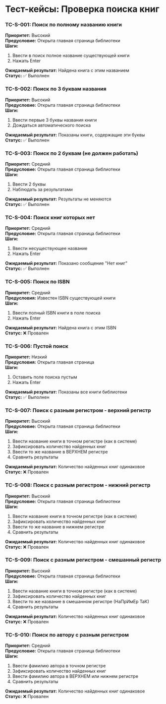 # Тест-кейсы: Проверка поиска книг

### TC-S-001: Поиск по полному названию книги
**Приоритет:** Высокий  
**Предусловие:** Открыта главная страница библиотеки  
**Шаги:**
1. Ввести в поиск полное название существующей книги
2. Нажать Enter

**Ожидаемый результат:** Найдена книга с этим названием  
**Статус:** ✅ Выполнен

### TC-S-002: Поиск по 3 буквам названия
**Приоритет:** Высокий  
**Предусловие:** Открыта главная страница библиотеки  
**Шаги:**
1. Ввести первые 3 буквы названия книги
2. Дождаться автоматического поиска

**Ожидаемый результат:** Показаны книги, содержащие эти буквы  
**Статус:** ✅ Выполнен

### TC-S-003: Поиск по 2 буквам (не должен работать)
**Приоритет:** Средний  
**Предусловие:** Открыта главная страница библиотеки  
**Шаги:**
1. Ввести 2 буквы
2. Наблюдать за результатами

**Ожидаемый результат:** Результаты не меняются  
**Статус:** ✅ Выполнен

### TC-S-004: Поиск книг которых нет
**Приоритет:** Средний  
**Предусловие:** Открыта главная страница библиотеки  
**Шаги:**
1. Ввести несуществующее название
2. Нажать Enter

**Ожидаемый результат:** Показано сообщение "Нет книг"  
**Статус:** ✅ Выполнен

### TC-S-005: Поиск по ISBN
**Приоритет:** Средний  
**Предусловия:** Известен ISBN существующей книги  
**Шаги:**
1. Ввести полный ISBN книги в поле поиска
2. Нажать Enter

**Ожидаемый результат:** Найдена книга с этим ISBN  
**Статус:** ❌ Провален

### TC-S-006: Пустой поиск
**Приоритет:** Низкий  
**Предусловия:** Открыта главная страница  
**Шаги:**
1. Оставить поле поиска пустым
2. Нажать Enter

**Ожидаемый результат:** Показаны все книги библиотеки  
**Статус:** ✅ Выполнен

### TC-S-007: Поиск с разным регистром - верхний регистр
**Приоритет:** Высокий  
**Предусловие:** Открыта главная страница библиотеки  
**Шаги:**
1. Ввести название книги в точном регистре (как в системе)
2. Зафиксировать количество найденных книг
3. Ввести то же название в ВЕРХНЕМ регистре
4. Сравнить результаты

**Ожидаемый результат:** Количество найденных книг одинаковое  
**Статус:** ❌ Провален


### TC-S-008: Поиск с разным регистром - нижний регистр
**Приоритет:** Высокий  
**Предусловие:** Открыта главная страница библиотеки  
**Шаги:**
1. Ввести название книги в точном регистре (как в системе)
2. Зафиксировать количество найденных книг
3. Ввести то же название в нижнем регистре
4. Сравнить результаты

**Ожидаемый результат:** Количество найденных книг одинаковое  
**Статус:** ❌ Провален

### TC-S-009: Поиск с разным регистром - смешанный регистр
**Приоритет:** Высокий  
**Предусловие:** Открыта главная страница библиотеки  
**Шаги:**
1. Ввести название книги в точном регистре (как в системе)
2. Зафиксировать количество найденных книг
3. Ввести то же название в смешанном регистре (НаПрИмЕр ТаК)
4. Сравнить результаты

**Ожидаемый результат:** Количество найденных книг одинаковое  
**Статус:** ❌ Провален

### TC-S-010: Поиск по автору с разным регистром
**Приоритет:** Средний  
**Предусловие:** Открыта главная страница библиотеки  
**Шаги:**
1. Ввести фамилию автора в точном регистре
2. Зафиксировать количество найденных книг
3. Ввести фамилию автора в ВЕРХНЕМ или нижнем регистре
4. Сравнить результаты

**Ожидаемый результат:** Количество найденных книг одинаковое  
**Статус:** ❌ Провален
